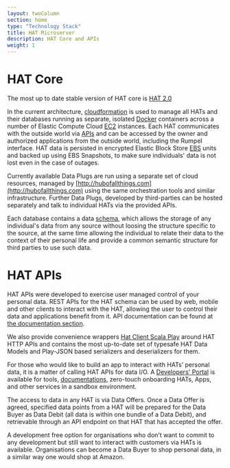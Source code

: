 ```yaml
---
layout: twoColumn
section: home
type: "Technology Stack"
title: HAT Microserver
description: HAT Core and APIs
weight: 1
---
```


# HAT Core

The most up to date stable version of HAT core is [HAT 2.0](https://github.com/Hub-of-all-Things/HAT2.0)

In the current architecture, [cloudformation](https://aws.amazon.com/cloudformation/) is used to manage all HATs and their databases running as separate, isolated [Docker](https://docker.com) containers across a number of Elastic Compute Cloud [EC2](https://aws.amazon.com/ec2) instances. Each HAT communicates with the outside world via [APIs](https://en.wikipedia.org/wiki/Application_programming_interface) and can be accessed by the owner and authorized applications from the outside world, including the Rumpel interface. HAT data is persisted in encrypted Elastic Block Store [EBS](https://aws.amazon.com/ebs) units and backed up using EBS Snapshots, to make sure individuals' data is not lost even in the case of outages.

Currently available Data Plugs are run using a separate set of cloud resources, managed by [http://hubofallthings.com](http://hubofallthings.com) using the same orchestration tools and similar infrastructure. Further Data Plugs, developed by third-parties can be hosted separately and talk to individual HATs via the provided APIs.

Each database contains a data [schema](https://github.com/Hub-of-all-Things/hat-database-schema), which allows the storage of any individual's data from any source without loosing the structure specific to the source, at the same time allowing the individual to relate their data to the context of their personal life and provide a common semantic structure for third parties to use such data.

# HAT APIs

HAT APIs were developed to exercise user managed control of your personal data. REST APIs for the HAT schema can be used by web, mobile and other clients to interact with the HAT, allowing the user to control their data and applications benefit from it. API documentation can be found at [the documentation section](/documentation). 

We also provide convenience wrappers [Hat Client Scala Play](https://github.com/Hub-of-all-Things/hat-client-scala-play) around HAT HTTP APIs and contains the most up-to-date set of typesafe HAT Data Models and Play-JSON based serializers and deserializers for them.

For those who would like to build an app to interact with HATs’ personal data, it is a matter of calling HAT APIs for data I/O. A [Developers' Portal](http://developers.hubofallthings.com/) is available for tools, [documentations](http://developers.hubofallthings.com/documentation/), zero-touch onboarding HATs, Apps, and other services in a sandbox environment. 

The access to data in any HAT is via Data Offers. Once a Data Offer is agreed, specified data points from a HAT will be prepared for the Data Buyer as Data Debit (all data is within one bundle of a Data Debit), and retrievable through an API endpoint on that HAT that has accepted the offer.

A development free option for organisations who don’t want to commit to any development but still want to interact with customers via HATs is available. Organisations can become a Data Buyer to shop personal data, in a similar way one would shop at Amazon.


